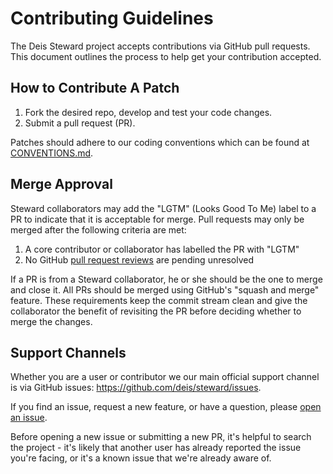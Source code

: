 # Contributing Guidelines

The Deis Steward project accepts contributions via GitHub pull requests. This document outlines the process to help get your contribution accepted.

## How to Contribute A Patch

1. Fork the desired repo, develop and test your code changes.
1. Submit a pull request (PR).

Patches should adhere to our coding conventions which can be found at [CONVENTIONS.md](./doc/CONVENTIONS.md).

## Merge Approval

Steward collaborators may add the "LGTM" (Looks Good To Me) label to a PR to indicate that it is acceptable for merge. Pull requests may only be merged after the following criteria are met:

1. A core contributor or collaborator has labelled the PR with "LGTM"
1. No GitHub [pull request reviews](https://help.github.com/articles/about-pull-request-reviews/) are pending unresolved

If a PR is from a Steward collaborator, he or she should be the one to merge and close it. All PRs should be merged using GitHub's "squash and merge" feature. These requirements keep the commit stream clean and give the collaborator the benefit of revisiting the PR before deciding whether to merge the changes.

## Support Channels

Whether you are a user or contributor we our main official support channel is via GitHub issues: https://github.com/deis/steward/issues.

If you find an issue, request a new feature, or have a question, please [open an issue](https://github.com/deis/steward/issues/new).

Before opening a new issue or submitting a new PR, it's helpful to search the project - it's likely that another user has already reported the issue you're facing, or it's a known issue that we're already aware of.

